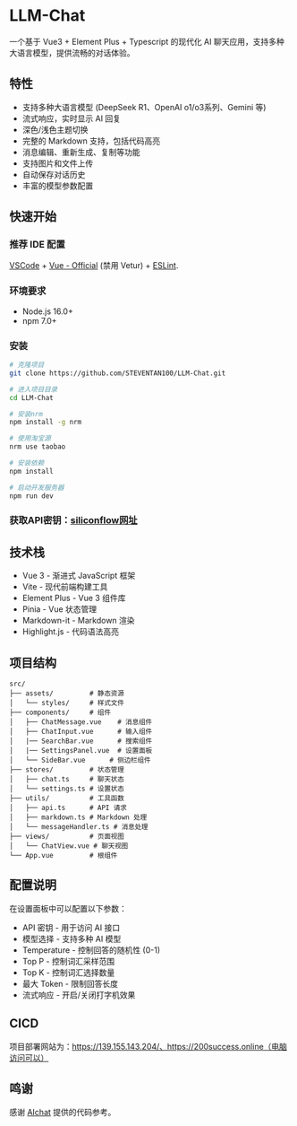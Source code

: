 # LLM-Chat
一个基于 Vue3 + Element Plus + Typescript 的现代化 AI 聊天应用，支持多种大语言模型，提供流畅的对话体验。

## 特性

- 支持多种大语言模型 (DeepSeek R1、OpenAI o1/o3系列、Gemini 等)
- 流式响应，实时显示 AI 回复
- 深色/浅色主题切换
- 完整的 Markdown 支持，包括代码高亮
- 消息编辑、重新生成、复制等功能
- 支持图片和文件上传
- 自动保存对话历史
- 丰富的模型参数配置

## 快速开始

### 推荐 IDE 配置
[VSCode](https://code.visualstudio.com/) + [Vue - Official](https://marketplace.visualstudio.com/items?itemName=Vue.volar) (禁用 Vetur) + [ESLint](https://marketplace.visualstudio.com/items?itemName=dbaeumer.vscode-eslint).

### 环境要求

- Node.js 16.0+
- npm 7.0+

### 安装

```bash
# 克隆项目
git clone https://github.com/STEVENTAN100/LLM-Chat.git

# 进入项目目录
cd LLM-Chat

# 安装nrm
npm install -g nrm

# 使用淘宝源
nrm use taobao

# 安装依赖
npm install

# 启动开发服务器
npm run dev

```

### 获取API密钥：[siliconflow网址](https://siliconflow.cn/zh-cn/)

## 技术栈

- Vue 3 - 渐进式 JavaScript 框架
- Vite - 现代前端构建工具
- Element Plus - Vue 3 组件库
- Pinia - Vue 状态管理
- Markdown-it - Markdown 渲染
- Highlight.js - 代码语法高亮

## 项目结构

```
src/
├── assets/         # 静态资源
│   └── styles/     # 样式文件
├── components/     # 组件
│   ├── ChatMessage.vue    # 消息组件
│   ├── ChatInput.vue      # 输入组件
│   |── SearchBar.vue      # 搜索组件
│   |── SettingsPanel.vue  # 设置面板
│   └── SideBar.vue      # 侧边栏组件
├── stores/         # 状态管理
│   ├── chat.ts     # 聊天状态
│   └── settings.ts # 设置状态
├── utils/          # 工具函数
│   ├── api.ts      # API 请求
│   ├── markdown.ts # Markdown 处理
│   └── messageHandler.ts # 消息处理
├── views/          # 页面视图
│   └── ChatView.vue # 聊天视图
└── App.vue         # 根组件
```

## 配置说明

在设置面板中可以配置以下参数：

- API 密钥 - 用于访问 AI 接口
- 模型选择 - 支持多种 AI 模型
- Temperature - 控制回答的随机性 (0-1)
- Top P - 控制词汇采样范围
- Top K - 控制词汇选择数量
- 最大 Token - 限制回答长度
- 流式响应 - 开启/关闭打字机效果

## CICD
项目部署网站为：https://139.155.143.204/、https://200success.online（电脑访问可以）

## 鸣谢

感谢 [AIchat](https://github.com/wjc7jx/AIchat) 提供的代码参考。
